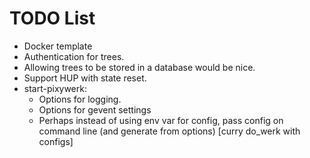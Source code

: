 TODO List
=========

* Docker template
* Authentication for trees.
* Allowing trees to be stored in a database would be nice.
* Support HUP with state reset.
* start-pixywerk:
  - Options for logging.
  - Options for gevent settings
  - Perhaps instead of using env var for config, pass config on command line (and generate from options) [curry do_werk with configs]
